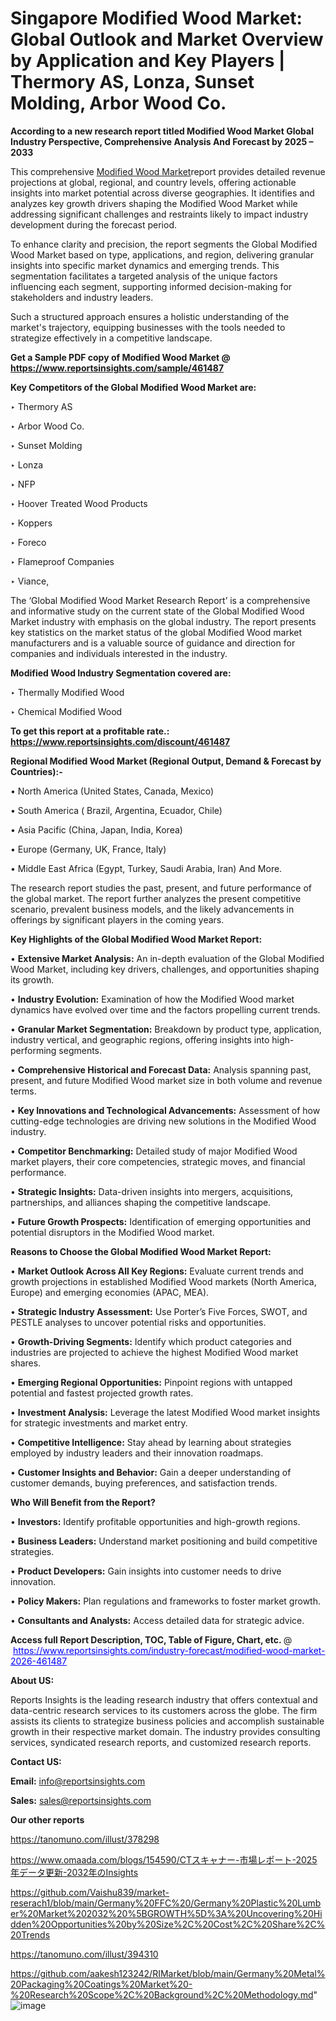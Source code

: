 # Singapore Modified Wood Market: Global Outlook and Market Overview by Application and Key Players | Thermory AS, Lonza, Sunset Molding, Arbor Wood Co.

<strong>According to a new research report titled Modified Wood Market Global Industry Perspective, Comprehensive Analysis And Forecast by 2025 – 2033</strong>

This comprehensive <a href=https://www.reportsinsights.com/sample/461487>Modified Wood Market</a>report provides detailed revenue projections at global, regional, and country levels, offering actionable insights into market potential across diverse geographies. It identifies and analyzes key growth drivers shaping the Modified Wood Market while addressing significant challenges and restraints likely to impact industry development during the forecast period.

To enhance clarity and precision, the report segments the Global Modified Wood Market based on type, applications, and region, delivering granular insights into specific market dynamics and emerging trends. This segmentation facilitates a targeted analysis of the unique factors influencing each segment, supporting informed decision-making for stakeholders and industry leaders.

Such a structured approach ensures a holistic understanding of the market's trajectory, equipping businesses with the tools needed to strategize effectively in a competitive landscape.

<strong>Get a Sample PDF copy of Modified Wood Market </strong><strong>@<a href=https://www.reportsinsights.com/sample/461487 style=color:#0000ff;> https://www.reportsinsights.com/sample/461487</a></strong></font>

<strong>Key Competitors of the Global Modified Wood Market are:</strong>

‣ Thermory AS

‣ Arbor Wood Co.

‣ Sunset Molding

‣ Lonza

‣ NFP

‣ Hoover Treated Wood Products

‣ Koppers

‣ Foreco

‣ Flameproof Companies

‣ Viance,

The ‘Global Modified Wood Market Research Report’ is a comprehensive and informative study on the current state of the Global Modified Wood Market industry with emphasis on the global industry. The report presents key statistics on the market status of the global Modified Wood market manufacturers and is a valuable source of guidance and direction for companies and individuals interested in the industry.

<strong>Modified Wood Industry Segmentation covered are:</strong>

‣ Thermally Modified Wood

‣ Chemical Modified Wood

<strong>To get this report at a profitable rate.: <a href=https://www.reportsinsights.com/discount/461487 style=color:#0000ff;>https://www.reportsinsights.com/discount/461487</a></strong></font>

<strong>Regional Modified Wood Market (Regional Output, Demand &amp; Forecast by Countries):-</strong>

• North America (United States, Canada, Mexico)

• South America ( Brazil, Argentina, Ecuador, Chile)

• Asia Pacific (China, Japan, India, Korea)

• Europe (Germany, UK, France, Italy)

• Middle East Africa (Egypt, Turkey, Saudi Arabia, Iran) And More.

The research report studies the past, present, and future performance of the global market. The report further analyzes the present competitive scenario, prevalent business models, and the likely advancements in offerings by significant players in the coming years.

<strong>Key Highlights of the Global Modified Wood Market Report:</strong>

• <strong>Extensive Market Analysis:</strong> An in-depth evaluation of the Global Modified Wood Market, including key drivers, challenges, and opportunities shaping its growth.

• <strong>Industry Evolution:</strong> Examination of how the Modified Wood market dynamics have evolved over time and the factors propelling current trends.

• <strong>Granular Market Segmentation:</strong> Breakdown by product type, application, industry vertical, and geographic regions, offering insights into high-performing segments.

• <strong>Comprehensive Historical and Forecast Data:</strong> Analysis spanning past, present, and future Modified Wood market size in both volume and revenue terms.

• <strong>Key Innovations and Technological Advancements:</strong> Assessment of how cutting-edge technologies are driving new solutions in the Modified Wood industry.

• <strong>Competitor Benchmarking:</strong> Detailed study of major Modified Wood market players, their core competencies, strategic moves, and financial performance.

• <strong>Strategic Insights:</strong> Data-driven insights into mergers, acquisitions, partnerships, and alliances shaping the competitive landscape.

• <strong>Future Growth Prospects:</strong> Identification of emerging opportunities and potential disruptors in the Modified Wood market.

<strong>Reasons to Choose the Global Modified Wood Market Report:</strong>

• <strong>Market Outlook Across All Key Regions:</strong> Evaluate current trends and growth projections in established Modified Wood markets (North America, Europe) and emerging economies (APAC, MEA).

• <strong>Strategic Industry Assessment:</strong> Use Porter’s Five Forces, SWOT, and PESTLE analyses to uncover potential risks and opportunities.

• <strong>Growth-Driving Segments:</strong> Identify which product categories and industries are projected to achieve the highest Modified Wood market shares.

• <strong>Emerging Regional Opportunities:</strong> Pinpoint regions with untapped potential and fastest projected growth rates.

• <strong>Investment Analysis:</strong> Leverage the latest Modified Wood market insights for strategic investments and market entry.

• <strong>Competitive Intelligence:</strong> Stay ahead by learning about strategies employed by industry leaders and their innovation roadmaps.

• <strong>Customer Insights and Behavior:</strong> Gain a deeper understanding of customer demands, buying preferences, and satisfaction trends.

<strong>Who Will Benefit from the Report?</strong>

• <strong>Investors:</strong> Identify profitable opportunities and high-growth regions.

• <strong>Business Leaders:</strong> Understand market positioning and build competitive strategies.

• <strong>Product Developers:</strong> Gain insights into customer needs to drive innovation.

• <strong>Policy Makers:</strong> Plan regulations and frameworks to foster market growth.

• <strong>Consultants and Analysts:</strong> Access detailed data for strategic advice.
</ul>
<strong>Access full Report Description, TOC, Table of Figure, Chart, etc. </strong>@  <a href=https://www.reportsinsights.com/industry-forecast/modified-wood-market-2026-461487 style=color:#0000ff;>https://www.reportsinsights.com/industry-forecast/modified-wood-market-2026-461487</a></font>

<strong><strong>About US</strong>:</strong>

Reports Insights is the leading research industry that offers contextual and data-centric research services to its customers across the globe. The firm assists its clients to strategize business policies and accomplish sustainable growth in their respective market domain. The industry provides consulting services, syndicated research reports, and customized research reports.

<strong>Contact US:</strong>

<p class=""""><b>Email:</b> <a href=mailto:info@reportsinsights.com>info@reportsinsights.com</a></p>
<p class=""""><b>Sales:</b> <a href=mailto:sales@reportsinsights.com>sales@reportsinsights.com</a></p>

<strong>Our other reports</strong>

<a href=https://tanomuno.com/illust/378298>https://tanomuno.com/illust/378298</a>

<a href=https://www.omaada.com/blogs/154590/CTスキャナー-市場レポート-2025年データ更新-2032年のInsights>https://www.omaada.com/blogs/154590/CTスキャナー-市場レポート-2025年データ更新-2032年のInsights</a>

<a href=https://github.com/Vaishu839/market-reserach1/blob/main/Germany%20FFC%20/Germany%20Plastic%20Lumber%20Market%202032%20%5BGROWTH%5D%3A%20Uncovering%20Hidden%20Opportunities%20by%20Size%2C%20Cost%2C%20Share%2C%20Trends>https://github.com/Vaishu839/market-reserach1/blob/main/Germany%20FFC%20/Germany%20Plastic%20Lumber%20Market%202032%20%5BGROWTH%5D%3A%20Uncovering%20Hidden%20Opportunities%20by%20Size%2C%20Cost%2C%20Share%2C%20Trends</a>

<a href=https://tanomuno.com/illust/394310>https://tanomuno.com/illust/394310</a>

<a href=https://github.com/aakesh123242/RIMarket/blob/main/Germany%20Metal%20Packaging%20Coatings%20Market%20-%20Research%20Scope%2C%20Background%2C%20Methodology.md>https://github.com/aakesh123242/RIMarket/blob/main/Germany%20Metal%20Packaging%20Coatings%20Market%20-%20Research%20Scope%2C%20Background%2C%20Methodology.md</a>"
![image](https://github.com/user-attachments/assets/01c74b28-96d4-4581-a2a1-d6e7bfa21dad)
